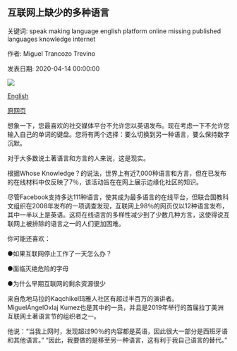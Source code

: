 ## 互联网上缺少的多种语言

关键词: speak making language english platform online missing published languages knowledge internet

作者: Miguel Trancozo Trevino

发表日期: 2020-04-14 00:00:00

![](https://ichef.bbci.co.uk/wwfeatures/live/624_351/images/live/p0/89/gw/p089gwzh.jpg)

[English](The%20many%20languages%20missing%20from%20the%20internet.md)

[原网页](https://www.bbc.com/future/article/20200414-the-many-lanuages-still-missing-from-the-internet)

想象一下，您最喜欢的社交媒体平台不允许您以英语发布。现在考虑一下不允许您输入自己的单词的键盘。您将有两个选择：要么切换到另一种语言，要么保持数字沉默。

对于大多数说土著语言和方言的人来说，这是现实。

根据Whose Knowledge？的说法，世界上有近7,000种语言和方言，但在已发布的在线材料中仅反映了7％，该活动旨在在网上展示边缘化社区的知识。

尽管Facebook支持多达111种语言，使其成为最多语言的在线平台，但联合国教科文组织在2008年发布的一项调查发现，互联网上98％的网页仅以12种语言发布，其中一半以上是英语。这将在线语言的多样性减少到了少数几种方言，这使得说互联网上被排除的语言之一的人们更加困难。

你可能还喜欢：

●如果互联网停止工作了一天怎么办？

●面临灭绝危险的字母

●为什么早期互联网的剩余资源很少

来自危地马拉的Kaqchikel玛雅人社区有超过半百万的演讲者。 MiguelÁngelOxlaj Kumez也是其中的一员，并且是2019年举行的首届拉丁美洲互联网土著语言节的组织者之一。

他说：“当我上网时，发现超过90％的内容都是英语，因此很大一部分是西班牙语和其他语言。” “因此，我要做的是移至另一种语言，这有利于我自己语言的替代。”